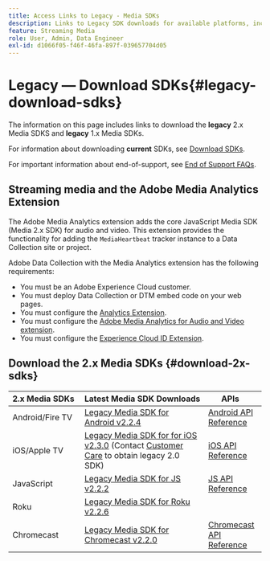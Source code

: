 ```yaml
---
title: Access Links to Legacy - Media SDKs
description: Links to Legacy SDK downloads for available platforms, including Android, iOS, JavaScript, Chromecast, and Roku.
feature: Streaming Media
role: User, Admin, Data Engineer
exl-id: d1066f05-f46f-46fa-897f-039657704d05
---
```

# Legacy — Download SDKs{#legacy-download-sdks}

The information on this page includes links to download the **legacy**  2.x Media SDKS and **legacy** 1.x Media SDKs.

For information about downloading **current** SDKs, see [Download SDKs](/help/getting-started/download-sdks.md).

For important information about end-of-support, see [End of Support FAQs](/help/additional-resources/end-of-support-faqs.md).

## Streaming media and the Adobe Media Analytics Extension

The Adobe Media Analytics extension adds the core JavaScript Media SDK (Media 2.x SDK) for audio and video. This extension provides the functionality for adding the `MediaHeartbeat` tracker instance to a Data Collection site or project.

Adobe Data Collection with the Media Analytics extension has the following requirements:
* You must be an Adobe Experience Cloud customer.
* You must deploy Data Collection or DTM embed code on your web pages.
* You must configure the [Analytics Extension](https://experienceleague.adobe.com/docs/experience-platform/tags/extensions/adobe/analytics/overview.html).
* You must configure the [Adobe Media Analytics for Audio and Video extension](https://experienceleague.adobe.com/docs/experience-platform/tags/extensions/client/media-analytics/overview.html).
* You must configure the [Experience Cloud ID Extension](https://experienceleague.adobe.com/docs/experience-platform/tags/extensions/adobe/id-service/overview.html).

## Download the 2.x Media SDKs {#download-2x-sdks}

| 2.x&nbsp;Media&nbsp;SDKs&nbsp; | Latest&nbsp;Media&nbsp;SDK&nbsp;Downloads | &nbsp;APIs&nbsp;&nbsp; | &nbsp;Documentation&nbsp; |
| --- | --- | --- | --- |
| Android/Fire TV | [Legacy Media SDK for Android v2.2.4](https://github.com/Adobe-Marketing-Cloud/media-sdks/releases/tag/android-v2.2.4) | [Android API Reference](https://adobe-marketing-cloud.github.io/media-sdks/reference/android/) | [Set up Android](/help/legacy/media-sdk/setup/set-up-android.md) |
| iOS/Apple TV | [Legacy Media SDK for for iOS v2.3.0](https://github.com/Adobe-Marketing-Cloud/media-sdks/releases/tag/ios-v2.3.0) (Contact [Customer Care](https://helpx.adobe.com/marketing-cloud/contact-support.html) to obtain legacy 2.0 SDK) | [iOS API Reference](https://adobe-marketing-cloud.github.io/media-sdks/reference/ios/) | [Set up iOS](/help/legacy/media-sdk/setup/set-up-ios.md) |
| JavaScript | [Legacy Media SDK for JS v2.2.2](https://github.com/Adobe-Marketing-Cloud/media-sdks/releases/tag/js-v2.2.2) | [JS API Reference](https://adobe-marketing-cloud.github.io/media-sdks/reference/javascript/) | [Set up JavaScript 2.x](/help/legacy/media-sdk/setup/setup-javascript/set-up-js-2.md) |
| Roku | [Legacy Media SDK for Roku v2.2.6](https://github.com/Adobe-Marketing-Cloud/media-sdks/releases/tag/roku-v2.2.6) | | [Set up Roku](/help/implementation/media-sdk/setup/set-up-roku.md) |
| Chromecast | [Legacy Media SDK for Chromecast v2.2.0](https://github.com/Adobe-Marketing-Cloud/media-sdks/releases/tag/chromecast-v2.2.0) | [Chromecast API Reference](https://adobe-marketing-cloud.github.io/media-sdks/reference/chromecast/) | [Set up Chromecast](/help/implementation/media-sdk/setup/set-up-chromecast.md) |
